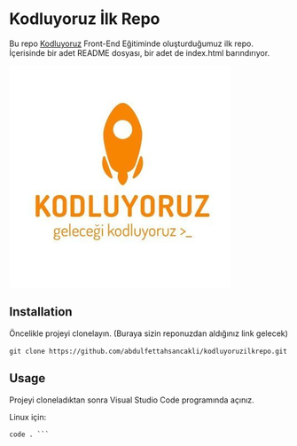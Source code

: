 # Kodluyoruz İlk Repo
Bu repo [Kodluyoruz](https://www.kodluyoruz.org/) Front-End Eğitiminde oluşturduğumuz ilk repo. İçerisinde bir adet README dosyası, bir adet de index.html barındırıyor.

![Kodluyoruz Logo](https://raw.githubusercontent.com/Kodluyoruz/taskforce/git/git/markdown-nedir-nasil-kullaniriz-/figures/kodluyoruz_logo.jpg)

## Installation
Öncelikle projeyi clonelayın. (Buraya sizin reponuzdan aldığınız link gelecek)

`git clone https://github.com/abdulfettahsancakli/kodluyoruzilkrepo.git`

## Usage
Projeyi cloneladıktan sonra Visual Studio Code programında açınız.

Linux için:

``` cd kodluyoruzilkrepo
code . ```
